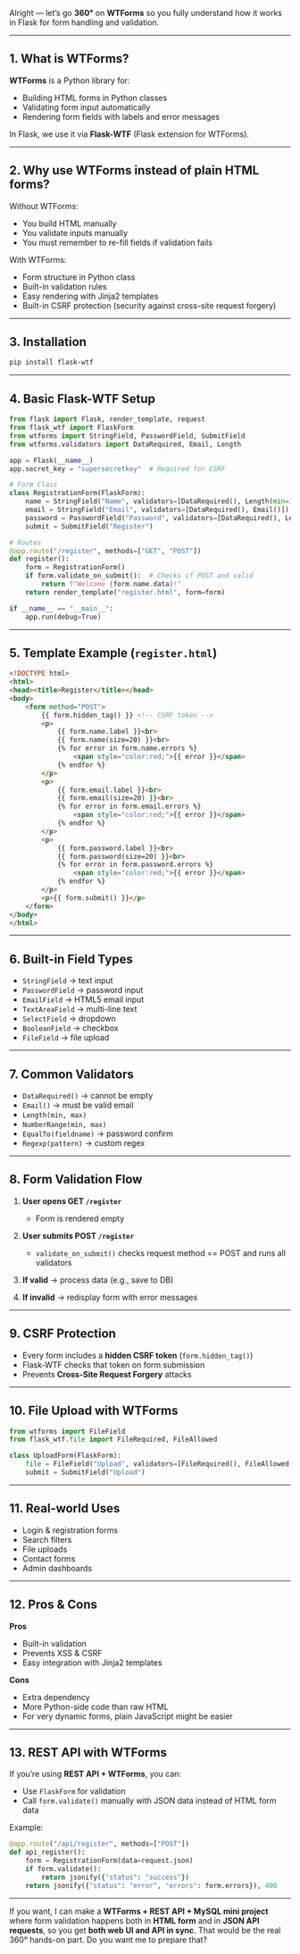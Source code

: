 Alright — let’s go **360°** on **WTForms** so you fully understand how it works in Flask for form handling and validation.

---

## **1. What is WTForms?**

**WTForms** is a Python library for:

* Building HTML forms in Python classes
* Validating form input automatically
* Rendering form fields with labels and error messages

In Flask, we use it via **Flask-WTF** (Flask extension for WTForms).

---

## **2. Why use WTForms instead of plain HTML forms?**

Without WTForms:

* You build HTML manually
* You validate inputs manually
* You must remember to re-fill fields if validation fails

With WTForms:

* Form structure in Python class
* Built-in validation rules
* Easy rendering with Jinja2 templates
* Built-in CSRF protection (security against cross-site request forgery)

---

## **3. Installation**

```bash
pip install flask-wtf
```

---

## **4. Basic Flask-WTF Setup**

```python
from flask import Flask, render_template, request
from flask_wtf import FlaskForm
from wtforms import StringField, PasswordField, SubmitField
from wtforms.validators import DataRequired, Email, Length

app = Flask(__name__)
app.secret_key = "supersecretkey"  # Required for CSRF

# Form Class
class RegistrationForm(FlaskForm):
    name = StringField("Name", validators=[DataRequired(), Length(min=3, max=25)])
    email = StringField("Email", validators=[DataRequired(), Email()])
    password = PasswordField("Password", validators=[DataRequired(), Length(min=6)])
    submit = SubmitField("Register")

# Routes
@app.route("/register", methods=["GET", "POST"])
def register():
    form = RegistrationForm()
    if form.validate_on_submit():  # Checks if POST and valid
        return f"Welcome {form.name.data}!"
    return render_template("register.html", form=form)

if __name__ == "__main__":
    app.run(debug=True)
```

---

## **5. Template Example (`register.html`)**

```html
<!DOCTYPE html>
<html>
<head><title>Register</title></head>
<body>
    <form method="POST">
        {{ form.hidden_tag() }} <!-- CSRF token -->
        <p>
            {{ form.name.label }}<br>
            {{ form.name(size=20) }}<br>
            {% for error in form.name.errors %}
                <span style="color:red;">{{ error }}</span>
            {% endfor %}
        </p>
        <p>
            {{ form.email.label }}<br>
            {{ form.email(size=20) }}<br>
            {% for error in form.email.errors %}
                <span style="color:red;">{{ error }}</span>
            {% endfor %}
        </p>
        <p>
            {{ form.password.label }}<br>
            {{ form.password(size=20) }}<br>
            {% for error in form.password.errors %}
                <span style="color:red;">{{ error }}</span>
            {% endfor %}
        </p>
        <p>{{ form.submit() }}</p>
    </form>
</body>
</html>
```

---

## **6. Built-in Field Types**

* `StringField` → text input
* `PasswordField` → password input
* `EmailField` → HTML5 email input
* `TextAreaField` → multi-line text
* `SelectField` → dropdown
* `BooleanField` → checkbox
* `FileField` → file upload

---

## **7. Common Validators**

* `DataRequired()` → cannot be empty
* `Email()` → must be valid email
* `Length(min, max)`
* `NumberRange(min, max)`
* `EqualTo(fieldname)` → password confirm
* `Regexp(pattern)` → custom regex

---

## **8. Form Validation Flow**

1. **User opens GET `/register`**

   * Form is rendered empty
2. **User submits POST `/register`**

   * `validate_on_submit()` checks request method == POST and runs all validators
3. **If valid** → process data (e.g., save to DB)
4. **If invalid** → redisplay form with error messages

---

## **9. CSRF Protection**

* Every form includes a **hidden CSRF token** (`form.hidden_tag()`)
* Flask-WTF checks that token on form submission
* Prevents **Cross-Site Request Forgery** attacks

---

## **10. File Upload with WTForms**

```python
from wtforms import FileField
from flask_wtf.file import FileRequired, FileAllowed

class UploadForm(FlaskForm):
    file = FileField("Upload", validators=[FileRequired(), FileAllowed(['jpg', 'png'], 'Images only!')])
    submit = SubmitField("Upload")
```

---

## **11. Real-world Uses**

* Login & registration forms
* Search filters
* File uploads
* Contact forms
* Admin dashboards

---

## **12. Pros & Cons**

**Pros**

* Built-in validation
* Prevents XSS & CSRF
* Easy integration with Jinja2 templates

**Cons**

* Extra dependency
* More Python-side code than raw HTML
* For very dynamic forms, plain JavaScript might be easier

---

## **13. REST API with WTForms**

If you’re using **REST API + WTForms**, you can:

* Use `FlaskForm` for validation
* Call `form.validate()` manually with JSON data instead of HTML form data

Example:

```python
@app.route("/api/register", methods=["POST"])
def api_register():
    form = RegistrationForm(data=request.json)
    if form.validate():
        return jsonify({"status": "success"})
    return jsonify({"status": "error", "errors": form.errors}), 400
```

---

If you want, I can make a **WTForms + REST API + MySQL mini project** where form validation happens both in **HTML form** and in **JSON API requests**, so you get **both web UI and API in sync**. That would be the real 360° hands-on part.
Do you want me to prepare that?
